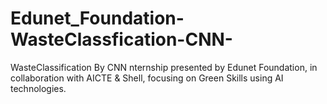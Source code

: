 # Edunet_Foundation-WasteClassfication-CNN-
WasteClassification By CNN nternship presented by Edunet Foundation, in collaboration with AICTE & Shell, focusing on Green Skills using AI technologies.
